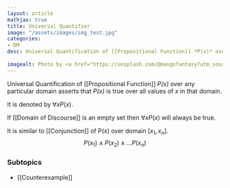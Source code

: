 ```yaml
---
layout: article
mathjax: true
title: Universal Quantifier
image: "/assets/images/img_test.jpg"
categories:
- DM
desc: Universal Quantification of [[Propositional Function]] *P(x)* over any particular domain asserts that *P(x)* is true over all values of *x* in that domain.
 
imagealt: Photo by <a href="https://unsplash.com/@mangofantasy?utm_source=unsplash&utm_medium=referral&utm_content=creditCopyText">Tim Johnson</a> on <a href="https://unsplash.com/s/photos/logic?utm_source=unsplash&utm_medium=referral&utm_content=creditCopyText">Unsplash</a>
---
```

Universal Quantification of [[Propositional Function]] *P(x)* over any particular domain asserts that *P(x)* is true over all values of *x* in that domain.

It is denoted by $\forall xP(x)$.

If [[Domain of Discourse]] is an empty set then $\forall xP(x)$ will always be true.

It is similar to [[Conjunction]] of P(x) over domain [$x_1, x_n$].
$$P(x_1) \wedge P(x_2) \wedge \dots P(x_n)$$

### Subtopics
- [[Counterexample]]